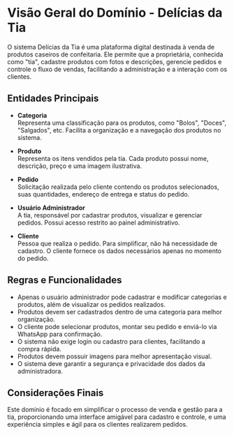 # Visão Geral do Domínio - Delícias da Tia

O sistema Delícias da Tia é uma plataforma digital destinada à venda de produtos caseiros de confeitaria. Ele permite que a proprietária, conhecida como "tia", cadastre produtos com fotos e descrições, gerencie pedidos e controle o fluxo de vendas, facilitando a administração e a interação com os clientes.

## Entidades Principais

- **Categoria**  
  Representa uma classificação para os produtos, como "Bolos", "Doces", "Salgados", etc. Facilita a organização e a navegação dos produtos no sistema.

- **Produto**  
  Representa os itens vendidos pela tia. Cada produto possui nome, descrição, preço e uma imagem ilustrativa.

- **Pedido**  
  Solicitação realizada pelo cliente contendo os produtos selecionados, suas quantidades, endereço de entrega e status do pedido.

- **Usuário Administrador**  
  A tia, responsável por cadastrar produtos, visualizar e gerenciar pedidos. Possui acesso restrito ao painel administrativo.

- **Cliente**  
  Pessoa que realiza o pedido. Para simplificar, não há necessidade de cadastro. O cliente fornece os dados necessários apenas no momento do pedido.

## Regras e Funcionalidades

- Apenas o usuário administrador pode cadastrar e modificar categorias e produtos, além de visualizar os pedidos realizados.
- Produtos devem ser cadastrados dentro de uma categoria para melhor organização.
- O cliente pode selecionar produtos, montar seu pedido e enviá-lo via WhatsApp para confirmação.
- O sistema não exige login ou cadastro para clientes, facilitando a compra rápida.
- Produtos devem possuir imagens para melhor apresentação visual.
- O sistema deve garantir a segurança e privacidade dos dados da administradora.

## Considerações Finais

Este domínio é focado em simplificar o processo de venda e gestão para a tia, proporcionando uma interface amigável para cadastro e controle, e uma experiência simples e ágil para os clientes realizarem pedidos.

